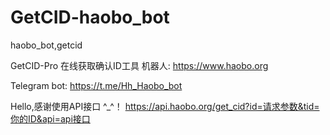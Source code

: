 # GetCID-haobo_bot
haobo_bot,getcid

GetCID-Pro
在线获取确认ID工具
机器人: https://www.haobo.org

Telegram bot: https://t.me/Hh_Haobo_bot




Hello,感谢使用API接口 ^_^！
https://api.haobo.org/get_cid?id=请求参数&tid=你的ID&api=api接口
